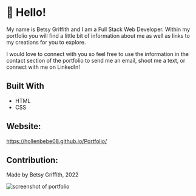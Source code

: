 # 👋 Hello!
My name is Betsy Griffith and I am a Full Stack Web Developer. Within my portfolio you will find a little bit of information about me as well as links to my creations for you to explore. 

I would love to connect with you so feel free to use the information in the contact section of the portfolio to send me an email, shoot me a text, or connect with me on LinkedIn!

## Built With
* HTML
* CSS

## Website:
https://hollenbebe08.github.io/Portfolio/

## Contribution:
Made by Betsy Griffith, 2022

![screenshot of portfolio](http://via.placeholder.com/200x150)